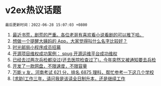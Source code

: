 # v2ex热议话题

`最后更新时间：2022-06-28 15:07:03 +0800`

1. [最近书荒，剧荒的严重。各位老哥有喜欢看小说看剧的可以推下哈。](https://www.v2ex.com/t/862603)
1. [想做一个提醒大姨妈的 App，大家觉得叫什么名字比较好？](https://www.v2ex.com/t/862574)
1. [时光邮局小程序成员招募](https://www.v2ex.com/t/862632)
1. [开源项目维权成功案例： spug 开源运维平台成功维权](https://www.v2ex.com/t/862599)
1. [已经去过两次兵检都没过(还去医院检查过了)，今年突然又被通知要去兵检](https://www.v2ex.com/t/862578)
1. [开发了一款网盘，不限速度，不限容量](https://www.v2ex.com/t/862608)
1. [万能 v 友，河南考试 621 分，排名 6875 理科，帮忙参考一下这几个学校](https://www.v2ex.com/t/862656)
1. [[求助]工作三年，请问我是该读全日制升本，还是继续工作](https://www.v2ex.com/t/862648)

